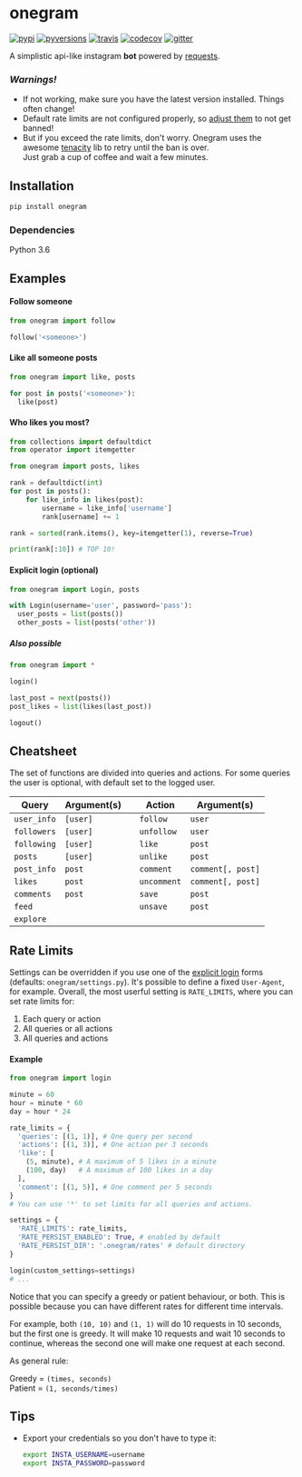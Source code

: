 # onegram
[![pypi](https://img.shields.io/pypi/v/onegram.svg?style=flat-square&colorB=333333)](https://pypi.python.org/pypi/onegram)
[![pyversions](https://img.shields.io/pypi/pyversions/onegram.svg?style=flat-square)](https://pypi.python.org/pypi/onegram)
[![travis](https://img.shields.io/travis/pauloromeira/onegram/master.svg?style=flat-square&logo=travis)](https://travis-ci.org/pauloromeira/onegram)
[![codecov](https://img.shields.io/codecov/c/github/pauloromeira/onegram/master.svg?style=flat-square)](https://codecov.io/gh/pauloromeira/onegram)
[![gitter](https://img.shields.io/gitter/room/pauloromeira/onegram.svg?style=flat-square&logo=gitter-white&colorB=ed1965&logoWidth=10)](https://gitter.im/pauloromeira/onegram)

A simplistic api-like instagram **bot** powered by [requests](https://github.com/requests/requests).

### *Warnings!*
* If not working, make sure you have the latest version installed. Things often change!
* Default rate limits are not configured properly, so [adjust them](#rate-limits) to not get banned!
* But if you exceed the rate limits, don't worry. Onegram uses the awesome [tenacity](https://github.com/jd/tenacity) lib to retry until the ban is over.   
Just grab a cup of coffee and wait a few minutes.

## Installation
```sh
pip install onegram
```

### Dependencies
Python 3.6

## Examples
#### Follow someone
```py
from onegram import follow

follow('<someone>')
```

#### Like all someone posts

```py
from onegram import like, posts

for post in posts('<someone>'):
  like(post)
```

#### Who likes you most?
```py
from collections import defaultdict
from operator import itemgetter

from onegram import posts, likes

rank = defaultdict(int)
for post in posts():
    for like_info in likes(post):
        username = like_info['username']
        rank[username] += 1

rank = sorted(rank.items(), key=itemgetter(1), reverse=True)

print(rank[:10]) # TOP 10!
```

#### Explicit login (optional)
```py
from onegram import Login, posts

with Login(username='user', password='pass'):
  user_posts = list(posts())
  other_posts = list(posts('other'))
```

##### Also possible
```py
from onegram import *

login()

last_post = next(posts())
post_likes = list(likes(last_post))

logout()
```

## Cheatsheet
The set of functions are divided into queries and actions. For some queries
the user is optional, with default set to the logged user.

|Query|Argument(s)||Action|Argument(s)|
|-|-|-|-|-|
|`user_info`|`[user]`||`follow`|`user`|
|`followers`|`[user]`||`unfollow`|`user`|
|`following`|`[user]`||`like`|`post`|
|`posts`|`[user]`||`unlike`|`post`|
|`post_info`|`post`||`comment`|`comment[, post]`|
|`likes`|`post`||`uncomment`|`comment[, post]`|
|`comments`|`post`||`save`|`post`|
|`feed`|||`unsave`|`post`|
|`explore`|||||

## Rate Limits
Settings can be overridden if you use one of the [explicit login](#explicit-login-optional) forms (defaults: `onegram/settings.py`). It's possible to define a fixed `User-Agent`, for example.
Overall, the most userful setting is `RATE_LIMITS`, where you can set rate limits for:
1. Each query or action
2. All queries or all actions
3. All queries and actions

#### Example
```py
from onegram import login

minute = 60
hour = minute * 60
day = hour * 24

rate_limits = {
  'queries': [(1, 1)], # One query per second
  'actions': [(1, 3)], # One action per 3 seconds
  'like': [
    (5, minute), # A maximum of 5 likes in a minute
    (100, day)   # A maximum of 100 likes in a day
  ],
  'comment': [(1, 5)], # One comment per 5 seconds
}
# You can use '*' to set limits for all queries and actions.

settings = {
  'RATE_LIMITS': rate_limits,
  'RATE_PERSIST_ENABLED': True, # enabled by default
  'RATE_PERSIST_DIR': '.onegram/rates' # default directory
}

login(custom_settings=settings)
# ...
```

Notice that you can specify a greedy or patient behaviour, or both. This is possible because you can have different rates for different time intervals.

For example, both `(10, 10)` and `(1, 1)` will do 10 requests in 10 seconds, but the first
one is greedy. It will make 10 requests and wait 10 seconds to continue, whereas the second one will make one request at each second.

As general rule:

Greedy = `(times, seconds)`  
Patient = `(1, seconds/times)`

## Tips
  * Export your credentials so you don't have to type it:
    ```sh
    export INSTA_USERNAME=username
    export INSTA_PASSWORD=password
    ```
